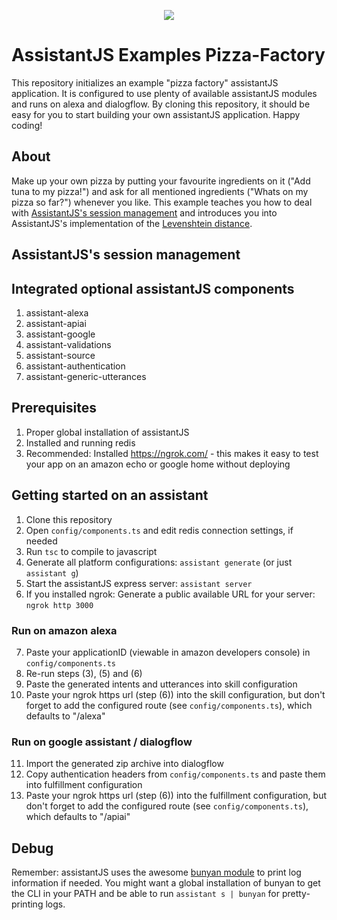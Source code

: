 <p align="center"><img src="http://www.antonius-ostermann.de/assets/images/assistantjs.png"></p>

# AssistantJS Examples Pizza-Factory
This repository initializes an example "pizza factory" assistantJS application. It is configured to use plenty of available assistantJS modules and runs on alexa and dialogflow. By cloning this repository, it should be easy for you to start building your own assistantJS application. Happy coding!

## About
Make up your own pizza by putting your favourite ingredients on it ("Add tuna to my pizza!") and ask for all mentioned ingredients ("Whats on my pizza so far?") whenever you like. This example teaches you how to deal with [AssistantJS's session management][1] and introduces you into AssistantJS's implementation of the [Levenshtein distance][2].

## AssistantJS's session management


## Integrated optional assistantJS components
1. assistant-alexa
2. assistant-apiai
3. assistant-google
4. assistant-validations
5. assistant-source
6. assistant-authentication
7. assistant-generic-utterances

## Prerequisites
1. Proper global installation of assistantJS
2. Installed and running redis
3. Recommended: Installed https://ngrok.com/ - this makes it easy to test your app on an amazon echo or google home without deploying

## Getting started on an assistant
1. Clone this repository
2. Open `config/components.ts` and edit redis connection settings, if needed
3. Run `tsc` to compile to javascript
4. Generate all platform configurations: `assistant generate` (or just `assistant g`)
5. Start the assistantJS express server: `assistant server`
6. If you installed ngrok: Generate a public available URL for your server: `ngrok http 3000`

### Run on amazon alexa
7. Paste your applicationID (viewable in amazon developers console) in `config/components.ts`
8. Re-run steps (3), (5) and (6)
9. Paste the generated intents and utterances into skill configuration
10. Paste your ngrok https url (step (6)) into the skill configuration, but don't forget to add the configured route (see `config/components.ts`), which defaults to "/alexa"

### Run on google assistant / dialogflow
11. Import the generated zip archive into dialogflow
12. Copy authentication headers from `config/components.ts` and paste them into fulfillment configuration
13. Paste your ngrok https url (step (6)) into the fulfillment configuration, but don't forget to add the configured route (see `config/components.ts`), which defaults to "/apiai"

## Debug
Remember: assistantJS uses the awesome [bunyan module](https://www.npmjs.com/package/bunyan) to print log information if needed. You might want a global installation of bunyan to get the CLI in your PATH and be able to run `assistant s | bunyan` for pretty-printing logs.

[1]: https://github.com/webcomputing/AssistantJS/wiki/Session-management
[2]: https://en.wikipedia.org/wiki/Levenshtein_distance